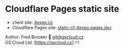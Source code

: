 # Cloudflare Pages static site

* client site: [4expo.cz](http://4expo.cz)
* Cloudflare Pages site: [static-cf-4expo.pages.dev](https://static-cf-4expo.pages.dev)

Author: Fred Brooker 💌 <git@gscloud.cz>  
GS Cloud Ltd. [https://gscloud.cz] ⛅️
